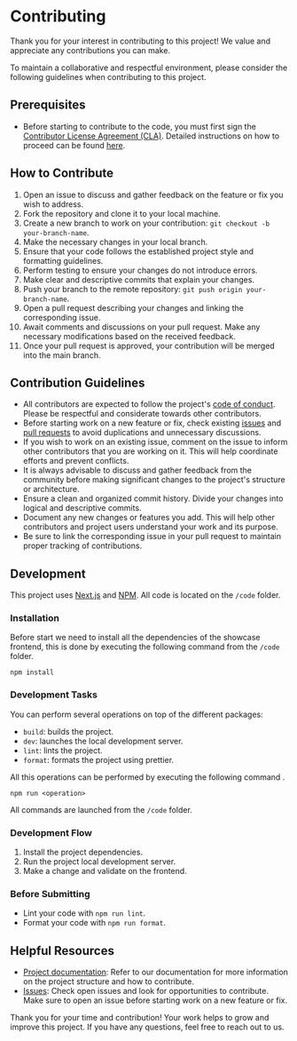<!--
SPDX-FileCopyrightText: 2025 2025 INDUSTRIA DE DISEÑO TEXTIL S.A. (INDITEX S.A.)

SPDX-License-Identifier: Apache-2.0
-->

# Contributing

Thank you for your interest in contributing to this project! We value and appreciate any contributions you can make.

To maintain a collaborative and respectful environment, please consider the following guidelines when contributing to this project.

## Prerequisites

- Before starting to contribute to the code, you must first sign the
  [Contributor License Agreement (CLA)](https://github.com/InditexTech/foss/blob/main/documents/ITX_OSS_CLA.pdf).
  Detailed instructions on how to proceed can be found [here](https://github.com/InditexTech/foss/blob/main/CONTRIBUTING.md).

## How to Contribute

1. Open an issue to discuss and gather feedback on the feature or fix you wish to address.
2. Fork the repository and clone it to your local machine.
3. Create a new branch to work on your contribution: `git checkout -b your-branch-name`.
4. Make the necessary changes in your local branch.
5. Ensure that your code follows the established project style and formatting guidelines.
6. Perform testing to ensure your changes do not introduce errors.
7. Make clear and descriptive commits that explain your changes.
8. Push your branch to the remote repository: `git push origin your-branch-name`.
9. Open a pull request describing your changes and linking the corresponding issue.
10. Await comments and discussions on your pull request. Make any necessary modifications based on the received feedback.
11. Once your pull request is approved, your contribution will be merged into the main branch.

## Contribution Guidelines

- All contributors are expected to follow the project's [code of conduct](CODE_OF_CONDUCT.md). Please be respectful and considerate towards other contributors.
- Before starting work on a new feature or fix, check existing [issues](../../issues) and [pull requests](../../pulls) to avoid duplications and unnecessary discussions.
- If you wish to work on an existing issue, comment on the issue to inform other contributors that you are working on it. This will help coordinate efforts and prevent conflicts.
- It is always advisable to discuss and gather feedback from the community before making significant changes to the project's structure or architecture.
- Ensure a clean and organized commit history. Divide your changes into logical and descriptive commits.
- Document any new changes or features you add. This will help other contributors and project users understand your work and its purpose.
- Be sure to link the corresponding issue in your pull request to maintain proper tracking of contributions.

## Development

This project uses [Next.js](https://nextjs.org/) and [NPM](https://docs.npmjs.com/about-npm). All code is located on the `/code` folder.

### Installation

Before start we need to install all the dependencies of the showcase frontend, this is done by executing the following command from the `/code` folder.

```
npm install
```

### Development Tasks

You can perform several operations on top of the different packages:

- `build`: builds the project.
- `dev`: launches the local development server.
- `lint`: lints the project.
- `format`: formats the project using prettier.

All this operations can be performed by executing the following command .

```
npm run <operation>
```

All commands are launched from the `/code` folder.

### Development Flow

1. Install the project dependencies.
2. Run the project local development server.
3. Make a change and validate on the frontend.

### Before Submitting

- Lint your code with `npm run lint`.
- Format your code with `npm run format`.

## Helpful Resources

- [Project documentation](README.md): Refer to our documentation for more information on the project structure and how to contribute.
- [Issues](../../issues): Check open issues and look for opportunities to contribute. Make sure to open an issue before starting work on a new feature or fix.

Thank you for your time and contribution! Your work helps to grow and improve this project. If you have any questions, feel free to reach out to us.
